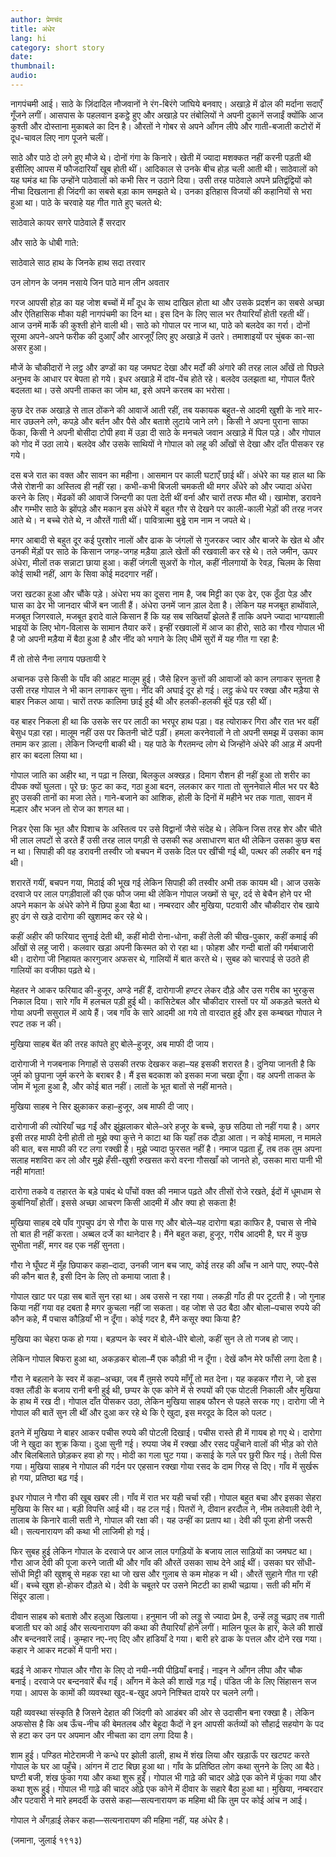 ```yaml
---
author: प्रेमचंद
title: अंधेर
lang: hi
category: short story
date: 
thumbnail: 
audio:
---
```


नागपंचमी आई। साठे के ज़िंदादिल नौजवानों ने रंग-बिरंगे जांघिये बनवाए। अखाड़े में ढोल की मर्दाना सदाएँ गूँजने लगीं। आसपास के पहलवान इकट्ठे हुए और अखाड़े पर तंबोलियों ने अपनी दुकानें सजाईं क्योंकि आज कुश्ती और दोस्ताना मुकाबले का दिन है। औरतों ने गोबर से अपने आँगन लीपे और गाती-बजाती कटोरों में दूध-चावल लिए नाग पूजने चलीं।

साठे और पाठे दो लगे हुए मौजे थे। दोनों गंगा के किनारे। खेती में ज्यादा मशक्कत नहीं करनी पड़ती थी इसीलिए आपस में फौजदारियाँ खूब होती थीं। आदिकाल से उनके बीच होड़ चली आती थी। साठेवालों को यह घमंड था कि उन्होंने पाठेवालों को कभी सिर न उठाने दिया। उसी तरह पाठेवाले अपने प्रतिद्वंद्वियों को नीचा दिखलाना ही जिंदगी का सबसे बड़ा काम समझते थे। उनका इतिहास विजयों की कहानियों से भरा हुआ था। पाठे के चरवाहे यह गीत गाते हुए चलते थे:

साठेवाले कायर सगरे पाठेवाले हैं सरदार

और साठे के धोबी गाते:

साठेवाले साठ हाथ के जिनके हाथ सदा तरवार

उन लोगन के जनम नसाये जिन पाठे मान लीन अवतार

गरज आपसी होड़ का यह जोश बच्चों में माँ दूध के साथ दाखिल होता था और उसके प्रदर्शन का सबसे अच्छा और ऐतिहासिक मौका यही नागपंचमी का दिन था। इस दिन के लिए साल भर तैयारियाँ होती रहती थीं। आज उनमें मार्के की कुश्ती होने वाली थी। साठे को गोपाल पर नाज था, पाठे को बलदेव का गर्रा। दोनों सूरमा अपने-अपने फरीक की दुआएँ और आरजूएँ लिए हुए अखाड़े में उतरे। तमाशाइयों पर चुंबक का-सा असर हुआ। 

मौजें के चौकीदारों ने लट्ठ और डण्डों का यह जमघट देखा और मर्दों की अंगारे की तरह लाल आँखें तो पिछले अनुभव के आधार पर बेपता हो गये। इधर अखाड़े में दांव-पेंच होते रहे। बलदेव उलझता था, गोपाल पैंतरे बदलता था। उसे अपनी ताकत का जोम था, इसे अपने करतब का भरोसा। 

कुछ देर तक अखाड़े से ताल ठोंकने की आवाजें आती रहीं, तब यकायक बहुत-से आदमी खुशी के नारे मार-मार उछलने लगे, कपड़े और बर्तन और पैसे और बताशे लुटाये जाने लगे। किसी ने अपना पुराना साफा फेंका, किसी ने अपनी बोसीदा टोपी हवा में उड़ा दी साठे के मनचले जवान अखाड़े में पिल पड़े। और गोपाल को गोद में उठा लाये। बलदेव और उसके साथियों ने गोपाल को लहू की आँखों से देखा और दाँत पीसकर रह गये।

दस बजे रात का वक्त और सावन का महीना। आसमान पर काली घटाएँ छाई थीं। अंधेरे का यह हाल था कि जैसे रोशनी का अस्तित्व ही नहीं रहा। कभी-कभी बिजली चमकती थी मगर अँधेरे को और ज्यादा अंधेरा करने के लिए। मेंढकों की आवाजें जिन्दगी का पता देती थीं वर्ना और चारों तरफ मौत थी। खामोश, डरावने और गम्भीर साठे के झोंपड़े और मकान इस अंधेरे में बहुत गौर से देखने पर काली-काली भेड़ों की तरह नजर आते थे। न बच्चे रोते थे, न औरतें गाती थीं। पावित्रात्मा बुड्ढे राम नाम न जपते थे।

मगर आबादी से बहुत दूर कई पुरशोर नालों और ढाक के जंगलों से गुजरकर ज्वार और बाजरे के खेत थे और उनकी मेंड़ों पर साठे के किसान जगह-जगह मड़ैया ड़ाले खेतों की रखवाली कर रहे थे। तले जमीन, ऊपर अंधेरा, मीलों तक सन्नाटा छाया हुआ। कहीं जंगली सुअरों के गोल, कहीं नीलगायों के रेवड़, चिलम के सिवा कोई साथी नहीं, आग के सिवा कोई मददगार नहीं। 

जरा खटका हुआ और चौंके पड़े। अंधेरा भय का दूसरा नाम है, जब मिट्टी का एक ढेर, एक ठूँठा पेड़ और घास का ढेर भी जानदार चीजें बन जाती हैं। अंधेरा उनमें जान ड़ाल देता है। लेकिन यह मजबूत हाथोंवाले, मजबूत जिगरवाले, मजबूत इरादे वाले किसान हैं कि यह सब सख्तियाँ झेलते हैं ताकि अपने ज्यादा भाग्यशाली भाइयों के लिए भोग-विलास के सामान तैयार करें। इन्हीं रखवालों में आज का हीरो, साठे का गौरव गोपाल भी है जो अपनी मड़ैया में बैठा हुआ है और नींद को भगाने के लिए धीमें सुरों में यह गीत गा रहा है:

मैं तो तोसे नैना लगाय पछतायी रे

अचानक उसे किसी के पाँव की आहट मालूम हुई। जैसे हिरन कुत्तों की आवाजों को कान लगाकर सुनता है उसी तरह गोपाल ने भी कान लगाकर सुना। नींद की अघाई दूर हो गई। लट्ठ कंधे पर रक्खा और मड़ैया से बाहर निकल आया। चारों तरफ कालिमा छाई हुई थी और हलकी-हलकी बूंदें पड़ रही थीं। 

वह बाहर निकला ही था कि उसके सर पर लाठी का भरपूर हाथ पड़ा। वह त्योराकर गिरा और रात भर वहीं बेसुध पड़ा रहा। मालूम नहीं उस पर कितनी चोटें पड़ीं। हमला करनेवालों ने तो अपनी समझ में उसका काम तमाम कर ड़ाला। लेकिन जिन्दगी बाकी थी। यह पाठे के गैरतमन्द लोग थे जिन्होंने अंधेरे की आड़ में अपनी हार का बदला लिया था।

गोपाल जाति का अहीर था, न पढ़ा न लिखा, बिलकुल अक्खड़। दिमाग रौशन ही नहीं हुआ तो शरीर का दीपक क्यों घुलता। पूरे छ: फुट का कद, गठा हुआ बदन, ललकार कर गाता तो सुननेवाले मील भर पर बैठे हुए उसकी तानों का मजा लेते। गाने-बजाने का आशिक, होली के दिनों में महीने भर तक गाता, सावन में मल्हार और भजन तो रोज का शगल था। 

निडर ऐसा कि भूत और पिशाच के अस्तित्व पर उसे विद्वानों जैसे संदेह थे। लेकिन जिस तरह शेर और चीते भी लाल लपटों से डरते हैं उसी तरह लाल पगड़ी से उसकी रूह असाधारण बात थी लेकिन उसका कुछ बस न था। सिपाही की वह डरावनी तस्वीर जो बचपन में उसके दिल पर खींची गई थी, पत्थर की लकीर बन गई थी। 

शरारतें गयीं, बचपन गया, मिठाई की भूख गई लेकिन सिपाही की तस्वीर अभी तक कायम थी। आज उसके दरवाजे पर लाल पगड़ीवालों की एक फौज जमा थी लेकिन गोपाल जख्मों से चूर, दर्द से बेचैन होने पर भी अपने मकान के अंधेरे कोने में छिपा हुआ बैठा था। नम्बरदार और मुखिया, पटवारी और चौकीदार रोब खाये हुए ढंग से खड़े दारोगा की खुशामद कर रहे थे। 

कहीं अहीर की फरियाद सुनाई देती थी, कहीं मोदी रोना-धोना, कहीं तेली की चीख-पुकार, कहीं कमाई की आँखों से लहू जारी। कलवार खड़ा अपनी किस्मत को रो रहा था। फोहश और गन्दी बातों की गर्मबाजारी थी। दारोगा जी निहायत कारगुजार अफसर थे, गालियों में बात करते थे। सुबह को चारपाई से उठते ही गालियों का वजीफा पढ़ते थे। 

मेहतर ने आकर फरियाद की-हुजूर, अण्डे नहीं हैं, दारोगाजी हण्टर लेकर दौड़े और उस गरीब का भुरकुस निकाल दिया। सारे गाँव में हलचल पड़ी हुई थी। कांसिटेबल और चौकीदार रास्तों पर यों अकड़ते चलते थे गोया अपनी ससुराल में आये हैं। जब गाँव के सारे आदमी आ गये तो वारदात हुई और इस कम्बख्त गोपाल ने रपट तक न की।

मुखिया साहब बेंत की तरह कांपते हुए बोले–हुजूर, अब माफी दी जाय।

दारोगाजी ने गजबनाक निगाहों से उसकी तरफ देखकर कहा–यह इसकी शरारत है। दुनिया जानती है कि जुर्म को छुपाना जुर्म करने के बराबर है। मैं इस बदकाश को इसका मजा चखा दूँगा। वह अपनी ताकत के जोम में भूला हुआ है, और कोई बात नहीं। लातों के भूत बातों से नहीं मानते।

मुखिया साहब ने सिर झुकाकर कहा–हुजूर, अब माफी दी जाए।

दारोगाजी की त्योरियाँ चढ़ गईं और झुंझलाकर बोले–अरे हजूर के बच्चे, कुछ सठिया तो नहीं गया है। अगर इसी तरह माफी देनी होती तो मुझे क्या कुत्ते ने काटा था कि यहाँ तक दौड़ा आता। न कोई मामला, न मामले की बात, बस माफी की रट लगा रक्खी है। मुझे ज्यादा फुरसत नहीं है। नमाज पढ़ता हूँ, तब तक तुम अपना सलाह मशविरा कर लो और मुझे हँसी-खुशी रुखसत करो वरना गौसखाँ को जानते हो, उसका मारा पानी भी नही मांगता!

दारोगा तकवे व तहारत के बड़े पाबंद थे पाँचों वक्त की नमाज पढ़ते और तीसों रोजे रखते, ईदों में धूमधाम से कुर्बानियाँ होतीं। इससे अच्छा आचरण किसी आदमी में और क्या हो सकता है!

मुखिया साहब दबे पाँव गुपचुप ढंग से गौरा के पास गए और बोले–यह दारोगा बड़ा काफिर है, पचास से नीचे तो बात ही नहीं करता। अब्बल दर्जे का थानेदार है। मैंने बहुत कहा, हुजूर, गरीब आदमी है, घर में कुछ सुभीता नहीं, मगर वह एक नहीं सुनता।

गौरा ने घूँघट में मुँह छिपाकर कहा–दादा, उनकी जान बच जाए, कोई तरह की आँच न आने पाए, रुपए-पैसे की कौन बात है, इसी दिन के लिए तो कमाया जाता है।

गोपाल खाट पर पड़ा सब बातें सुन रहा था। अब उससे न रहा गया। लकड़ी गाँठ ही पर टूटती है। जो गुनाह किया नहीं गया वह दबता है मगर कुचला नहीं जा सकता। वह जोश से उठ बैठा और बोला–पचास रुपये की कौन कहे, मैं पचास कौड़ियाँ भी न दूँगा। कोई गदर है, मैंने कसूर क्या किया है?

मुखिया का चेहरा फक हो गया। बड़प्पन के स्वर में बोले-धीरे बोलो, कहीं सुन ले तो गजब हो जाए।

लेकिन गोपाल बिफरा हुआ था, अकड़कर बोला–मैं एक कौड़ी भी न दूँगा। देखें कौन मेरे फाँसी लगा देता है।

गौरा ने बहलाने के स्वर में कहा–अच्छा, जब मैं तुमसे रुपये माँगूँ तो मत देना। यह कहकर गौरा ने, जो इस वक्त लौंडी के बजाय रानी बनी हुई थी, छप्पर के एक कोने में से रुपयों की एक पोटली निकाली और मुखिया के हाथ में रख दी। गोपाल दाँत पीसकर उठा, लेकिन मुखिया साहब फौरन से पहले सरक गए। दारोगा जी ने गोपाल की बातें सुन ली थीं और दुआ कर रहे थे कि ऐ खुदा, इस मरदूद के दिल को पलट।

इतने में मुखिया ने बाहर आकर पचीस रुपये की पोटली दिखाई। पचीस रास्ते ही में गायब हो गए थे। दारोगा जी ने खुदा का शुक्र किया। दुआ सुनी गई। रुपया जेब में रक्खा और रसद पहुँचाने वालों की भीड़ को रोते और बिलबिलाते छोड़कर हवा हो गए। मोदी का गला घुट गया। कसाई के गले पर छुरी फिर गई। तेली पिस गया। मुखिया साहब ने गोपाल की गर्दन पर एहसान रक्खा गोया रसद के दाम गिरह से दिए। गाँव में सुर्खरू हो गया, प्रतिष्ठा बढ़ गई। 

इधर गोपाल ने गौरा की खूब खबर ली। गाँव में रात भर यही चर्चा रही। गोपाल बहुत बचा और इसका सेहरा मुखिया के सिर था। बड़ी विपत्ति आई थी। वह टल गई। पितरों ने, दीवान हरदौल ने, नीम तलेवाली देवी ने, तालाब के किनारे वाली सती ने, गोपाल की रक्षा की। यह उन्हीं का प्रताप था। देवी की पूजा होनी जरूरी थी। सत्यनारायण की कथा भी लाजिमी हो गई।

फिर सुबह हुई लेकिन गोपाल के दरवाजे पर आज लाल पगड़ियों के बजाय लाल साड़ियों का जमघट था। गौरा आज देवी की पूजा करने जाती थी और गाँव की औरतें उसका साथ देने आई थीं। उसका घर सोंधी-सोंधी मिट्टी की खुशबू से महक रहा था जो खस और गुलाब से कम मोहक न थी। औरतें सुहाने गीत गा रही थीं। बच्चे खुश हो-होकर दौड़ते थे। देवी के चबूतरे पर उसने मिटटी का हाथी चढ़ाया। सती की माँग में सिंदूर डाला। 

दीवान साहब को बताशे और हलुआ खिलाया। हनुमान जी को लड्डू से ज्यादा प्रेम है, उन्हें लड्डू चढ़ाए तब गाती बजाती घर को आई और सत्यनारायण की कथा की तैयारियाँ होने लगीं। मालिन फूल के हार, केले की शाखें और बन्दनवारें लाईं। कुम्हार नए-नए दिए और हांडियाँ दे गया। बारी हरे ढाक के पत्तल और दोने रख गया। कहार ने आकर मटकों में पानी भरा। 

बढ़ई ने आकर गोपाल और गौरा के लिए दो नयी-नयी पीढ़ियाँ बनाईं। नाइन ने आँगन लीपा और चौक बनाई। दरवाजे पर बन्दनवारें बँध गईं। आँगन में केले की शाखें गड़ गईं। पंडित जी के लिए सिंहासन सज गया। आपस के कामों की व्यवस्था खुद-ब-खुद अपने निश्चित दायरे पर चलने लगी। 

यही व्यवस्था संस्कृति है जिसने देहात की जिंदगी को आडंबर की ओर से उदासीन बना रक्खा है। लेकिन अफसोस है कि अब ऊँच-नीच की बेमतलब और बेहूदा कैदों ने इन आपसी कर्तव्यों को सौहार्द्र सहयोग के पद से हटा कर उन पर अपमान और नीचता का दाग लगा दिया है।

शाम हुई। पण्डित मोटेरामजी ने कन्धे पर झोली डाली, हाथ में शंख लिया और खड़ाऊँ पर खटपट करते गोपाल के घर आ पहुँचे। आंगन में टाट बिछा हुआ था। गाँव के प्रतिष्ठित लोग कथा सुनने के लिए आ बैठे। घण्टी बजी, शंख फुंका गया और कथा शुरू हुईं। गोपाल भी गाढ़े की चादर ओढ़े एक कोने में फूंका गया और कथा शुरू हुई। गोपाल भी गाढ़े की चादर ओढ़े एक कोने में दीवार के सहारे बैठा हुआ था। मुखिया, नम्बरदार और पटवारी ने मारे हमदर्दी के उससे कहा—सत्यनारायण क महिमा थी कि तुम पर कोई आंच न आई।

गोपाल ने अँगड़ाई लेकर कहा—सत्यनारायण की महिमा नहीं, यह अंधेर है।

(जमाना, जुलाई १९१३)